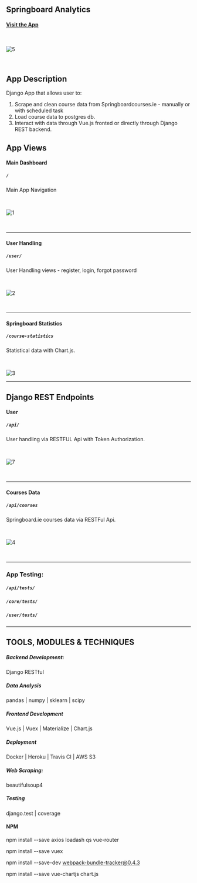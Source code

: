 ## Springboard Analytics

#### [Visit the App](https://springboardanalytics.mycaprover.toutf.com/)

<br>

![5](https://user-images.githubusercontent.com/26208598/97291419-cd39f300-1841-11eb-8a3a-f004697925be.PNG)

<br>

## App Description

Django App that allows user to:

1. Scrape and clean course data from Springboardcourses.ie - manually or with scheduled task
2. Load course data to postgres db.
2. Interact with data through Vue.js fronted or directly through Django REST backend.


## App Views

#### Main Dashboard
##### `/`

Main App Navigation

<br>

![1](https://user-images.githubusercontent.com/26208598/97290937-25242a00-1841-11eb-9e28-5da7dac98fa2.PNG)

<br>

-----------------


#### User Handling
##### `/user/`

 User Handling views - register, login, forgot password

<br>

![2](https://user-images.githubusercontent.com/26208598/97290932-23f2fd00-1841-11eb-8a8d-3040970071ad.PNG)

<br>

-----------------

#### Springboard Statistics
##### `/course-statistics`

 Statistical data with Chart.js.

<br>

![3](https://user-images.githubusercontent.com/26208598/97290934-248b9380-1841-11eb-8cb7-9d8360135738.PNG)

-----------------

## Django REST Endpoints

#### User
##### `/api/`

 User handling via RESTFUL Api with Token Authorization.

<br>

![7](https://user-images.githubusercontent.com/26208598/53902106-5fbbcc00-4038-11e9-9ed0-848d3e11c1da.png)

<br>

-----------------

#### Courses Data
##### `/api/courses`

 Springboard.ie courses data via RESTFul Api.

<br>

![4](https://user-images.githubusercontent.com/26208598/97290935-25242a00-1841-11eb-9ed5-46b43c420351.PNG)

<br>

-----------------

### App Testing:

##### `/api/tests/`
##### `/core/tests/` 
##### `/user/tests/`

-----------------

## TOOLS, MODULES & TECHNIQUES

##### Backend Development:
Django RESTful

##### Data Analysis
pandas | numpy | sklearn | scipy

##### Frontend Development
Vue.js | Vuex | Materialize | Chart.js

##### Deployment
Docker | Heroku | Travis CI | AWS S3

##### Web Scraping:
beautifulsoup4

##### Testing
django.test | coverage

#### NPM

npm install --save axios loadash qs vue-router

npm install --save vuex 

npm install --save-dev webpack-bundle-tracker@0.4.3    

npm install --save vue-chartjs chart.js  
